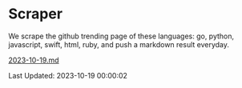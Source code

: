 # Scraper

We scrape the github trending page of these languages: go, python, javascript, swift, html, ruby, and push a markdown result everyday.

[2023-10-19.md](https://github.com/henson/Scraper/blob/master/2023-10-19.md)

Last Updated: 2023-10-19 00:00:02